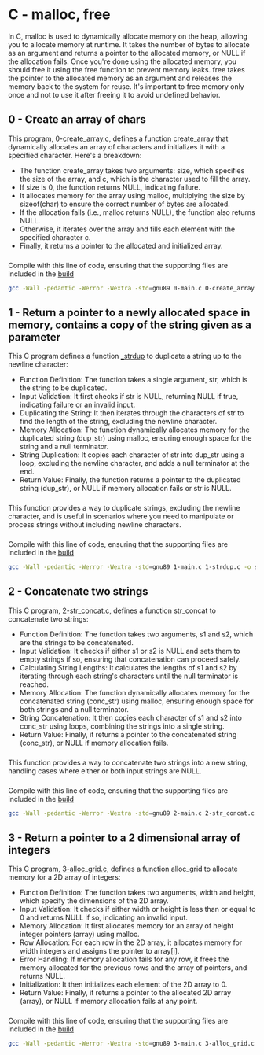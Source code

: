 # C - malloc, free


In C, malloc is used to dynamically allocate memory on the heap, allowing you to allocate memory at runtime. It takes the number of bytes to allocate as an argument and returns a pointer to the allocated memory, or NULL if the allocation fails. Once you're done using the allocated memory, you should free it using the free function to prevent memory leaks. free takes the pointer to the allocated memory as an argument and releases the memory back to the system for reuse. It's important to free memory only once and not to use it after freeing it to avoid undefined behavior.

## 0 - Create an array of chars
This program, [0-create\_array.c](https://github.com/amirasabdu/holbertonschool-low_level_programming/blob/main/malloc_free/0-create_array.c), defines a function create\_array that dynamically allocates an array of characters and initializes it with a specified character. Here's a breakdown:
- The function create\_array takes two arguments: size, which specifies the size of the array, and c, which is the character used to fill the array.
- If size is 0, the function returns NULL, indicating failure.
- It allocates memory for the array using malloc, multiplying the size by sizeof(char) to ensure the correct number of bytes are allocated.
- If the allocation fails (i.e., malloc returns NULL), the function also returns NULL.
- Otherwise, it iterates over the array and fills each element with the specified character c.
- Finally, it returns a pointer to the allocated and initialized array.
###
Compile with this line of code, ensuring that the supporting files are included in the [build](https://github.com/amirasabdu/holbertonschool-low_level_programming/tree/main/malloc_free/build)
```sh
gcc -Wall -pedantic -Werror -Wextra -std=gnu89 0-main.c 0-create_array.c -o a
```

## 1 - Return a pointer to a newly allocated space in memory, contains a copy of the string given as a parameter

This C program defines a function [\_strdup](https://github.com/amirasabdu/holbertonschool-low_level_programming/blob/main/malloc_free/1-strdup.c) to duplicate a string up to the newline character:
- Function Definition: The function takes a single argument, str, which is the string to be duplicated.
- Input Validation: It first checks if str is NULL, returning NULL if true, indicating failure or an invalid input.
- Duplicating the String: It then iterates through the characters of str to find the length of the string, excluding the newline character.
- Memory Allocation: The function dynamically allocates memory for the duplicated string (dup\_str) using malloc, ensuring enough space for the string and a null terminator.
- String Duplication: It copies each character of str into dup\_str using a loop, excluding the newline character, and adds a null terminator at the end.
- Return Value: Finally, the function returns a pointer to the duplicated string (dup\_str), or NULL if memory allocation fails or str is NULL.
###
This function provides a way to duplicate strings, excluding the newline character, and is useful in scenarios where you need to manipulate or process strings without including newline characters.
###
Compile with this line of code, ensuring that the supporting files are included in the [build](https://github.com/amirasabdu/holbertonschool-low_level_programming/tree/main/malloc_free/build)
```sh
gcc -Wall -pedantic -Werror -Wextra -std=gnu89 1-main.c 1-strdup.c -o s
```
## 2 - Concatenate two strings

This C program, [2-str\_concat.c](https://github.com/amirasabdu/holbertonschool-low_level_programming/blob/main/malloc_free/2-str_concat.c), defines a function str\_concat to concatenate two strings:
- Function Definition: The function takes two arguments, s1 and s2, which are the strings to be concatenated.
- Input Validation: It checks if either s1 or s2 is NULL and sets them to empty strings if so, ensuring that concatenation can proceed safely.
- Calculating String Lengths: It calculates the lengths of s1 and s2 by iterating through each string's characters until the null terminator is reached.
- Memory Allocation: The function dynamically allocates memory for the concatenated string (conc\_str) using malloc, ensuring enough space for both strings and a null terminator.
- String Concatenation: It then copies each character of s1 and s2 into conc\_str using loops, combining the strings into a single string.
- Return Value: Finally, it returns a pointer to the concatenated string (conc\_str), or NULL if memory allocation fails.
###
This function provides a way to concatenate two strings into a new string, handling cases where either or both input strings are NULL.
###
Compile with this line of code, ensuring that the supporting files are included in the [build](https://github.com/amirasabdu/holbertonschool-low_level_programming/tree/main/malloc_free/build)
```sh
gcc -Wall -pedantic -Werror -Wextra -std=gnu89 2-main.c 2-str_concat.c -o 2-str_concat
```

## 3 - Return a pointer to a 2 dimensional array of integers
This C program, [3-alloc\_grid.c](https://github.com/amirasabdu/holbertonschool-low_level_programming/blob/main/malloc_free/3-alloc_grid.c), defines a function alloc\_grid to allocate memory for a 2D array of integers:
- Function Definition: The function takes two arguments, width and height, which specify the dimensions of the 2D array.
- Input Validation: It checks if either width or height is less than or equal to 0 and returns NULL if so, indicating an invalid input.
- Memory Allocation: It first allocates memory for an array of height integer pointers (array) using malloc.
- Row Allocation: For each row in the 2D array, it allocates memory for width integers and assigns the pointer to array[i].
- Error Handling: If memory allocation fails for any row, it frees the memory allocated for the previous rows and the array of pointers, and returns NULL.
- Initialization: It then initializes each element of the 2D array to 0.
- Return Value: Finally, it returns a pointer to the allocated 2D array (array), or NULL if memory allocation fails at any point.
###
Compile with this line of code, ensuring that the supporting files are included in the [build](https://github.com/amirasabdu/holbertonschool-low_level_programming/tree/main/malloc_free/build)
```sh
gcc -Wall -pedantic -Werror -Wextra -std=gnu89 3-main.c 3-alloc_grid.c -o 3-alloc_grid
```
